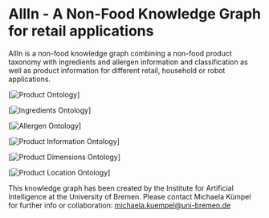 
# AllIn - A Non-Food Knowledge Graph for retail applications

AllIn is a non-food knowledge graph combining a non-food product taxonomy with ingredients and allergen information and classification as well as product information for different retail, household or robot applications.

[![Product Ontology](/WebGraph/ProductTaxonomy.owl)]

[![Ingredients Ontology](/WebGraph/Ingredients.owl)]

[![Allergen Ontology](/WebGraph/Allergen.owl)]

[![Product Information Ontology](/WebGraph/ProductInfo.owl)]

[![Product Dimensions Ontology](/WebGraph/ProductDimensions.owl)]

[![Product Location Ontology](/WebGraph/ProductToShelf.owl)]

This knowledge graph has been created by the Institute for Artificial Intelligence at the University of Bremen. Please contact Michaela Kümpel for further info or collaboration: michaela.kuempel@uni-bremen.de
